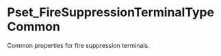 # Pset_FireSuppressionTerminalTypeCommon

Common properties for fire suppression terminals.
<!-- end of short definition -->

